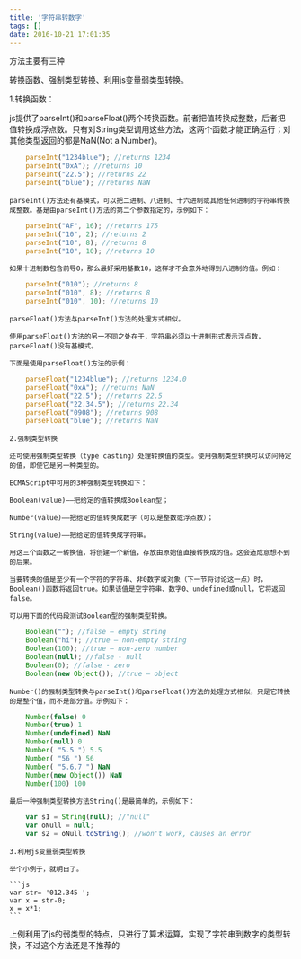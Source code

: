 ```yaml
---
title: '字符串转数字'
tags: []
date: 2016-10-21 17:01:35
---
```


方法主要有三种

转换函数、强制类型转换、利用js变量弱类型转换。

1.转换函数：

js提供了parseInt()和parseFloat()两个转换函数。前者把值转换成整数，后者把值转换成浮点数。只有对String类型调用这些方法，这两个函数才能正确运行；对其他类型返回的都是NaN(Not a Number)。

```js
    parseInt("1234blue"); //returns 1234
    parseInt("0xA"); //returns 10
    parseInt("22.5"); //returns 22
    parseInt("blue"); //returns NaN
```
    parseInt()方法还有基模式，可以把二进制、八进制、十六进制或其他任何进制的字符串转换成整数。基是由parseInt()方法的第二个参数指定的，示例如下：
```js
    parseInt("AF", 16); //returns 175
    parseInt("10", 2); //returns 2
    parseInt("10", 8); //returns 8
    parseInt("10", 10); //returns 10
```
    如果十进制数包含前导0，那么最好采用基数10，这样才不会意外地得到八进制的值。例如：
```js
    parseInt("010"); //returns 8
    parseInt("010", 8); //returns 8
    parseInt("010", 10); //returns 10
```
    parseFloat()方法与parseInt()方法的处理方式相似。 

    使用parseFloat()方法的另一不同之处在于，字符串必须以十进制形式表示浮点数，parseFloat()没有基模式。

    下面是使用parseFloat()方法的示例：
```js
    parseFloat("1234blue"); //returns 1234.0
    parseFloat("0xA"); //returns NaN
    parseFloat("22.5"); //returns 22.5
    parseFloat("22.34.5"); //returns 22.34
    parseFloat("0908"); //returns 908
    parseFloat("blue"); //returns NaN
```
    2.强制类型转换

    还可使用强制类型转换（type casting）处理转换值的类型。使用强制类型转换可以访问特定的值，即使它是另一种类型的。 

    ECMAScript中可用的3种强制类型转换如下： 

    Boolean(value)——把给定的值转换成Boolean型； 

    Number(value)——把给定的值转换成数字（可以是整数或浮点数）； 

    String(value)——把给定的值转换成字符串。 

    用这三个函数之一转换值，将创建一个新值，存放由原始值直接转换成的值。这会造成意想不到的后果。 

    当要转换的值是至少有一个字符的字符串、非0数字或对象（下一节将讨论这一点）时，Boolean()函数将返回true。如果该值是空字符串、数字0、undefined或null，它将返回false。

    可以用下面的代码段测试Boolean型的强制类型转换。
```js
    Boolean(""); //false – empty string
    Boolean("hi"); //true – non-empty string
    Boolean(100); //true – non-zero number
    Boolean(null); //false - null
    Boolean(0); //false - zero
    Boolean(new Object()); //true – object
```
    Number()的强制类型转换与parseInt()和parseFloat()方法的处理方式相似，只是它转换的是整个值，而不是部分值。示例如下：
```js
    Number(false) 0
    Number(true) 1
    Number(undefined) NaN
    Number(null) 0
    Number( "5.5 ") 5.5
    Number( "56 ") 56
    Number( "5.6.7 ") NaN
    Number(new Object()) NaN
    Number(100) 100
```
    最后一种强制类型转换方法String()是最简单的，示例如下：
```js
    var s1 = String(null); //"null"
    var oNull = null;
    var s2 = oNull.toString(); //won't work, causes an error
```
    3.利用js变量弱类型转换

    举个小例子，就明白了。

    ```js
    var str= '012.345 ';
    var x = str-0;
    x = x*1;
    ```

上例利用了js的弱类型的特点，只进行了算术运算，实现了字符串到数字的类型转换，不过这个方法还是不推荐的